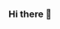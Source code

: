 ### Hi there 👋

<!--
**sairaj182001/sairaj182001** is a ✨ _special_ ✨ repository because its `README.md` (this file) appears on your GitHub profile.

<h1>This is Sairaj .B</h1>
- 🎓 I’m an Undergrad at IIIT Dharwad with a major in Computer Science </br>
- 💻 I’m a Full Stack Developer and an AI enthusiasist(Major interest:DL)</br>

<br>
<b>Skills:</b><br>
C / C++ / PYTHON / HTML / CSS / Bootstrap / JS / Reactjs / Tensorflow / Node.js / MongoDB / 
<br><br>

![Sai Ganesh Github Stats](https://github-readme-stats.vercel.app/api?username=saiganesh612&theme=chartreuse-dark&show_icons=true&hide_border=false&include_all_commits=true&show_owner=true&count_private=true&hide_rank=false&cache_seconds=86000)
<br>

![Profile views](https://gpvc.arturio.dev/saiganesh612)  
<br>
[![Top Langs](https://github-readme-stats.vercel.app/api/top-langs/?username=saiganesh612&langs_count=8&layout=compact)](https://github.com/saiganesh612/github-readme-stats)
- 📫 How to reach me: ...</br>
<p align="center">
<a href="https://www.linkedin.com/in/saiganesh612/"><img src="https://img.shields.io/badge/-Sai Ganesh-0077B5?style=flat&logo=Linkedin&logoColor=white"/></a>
<a href="mailto:ganeshrao9949@gmail.com"><img src="https://img.shields.io/badge/-ganeshrao9949@gmail.com-D14836?style=flat&logo=Gmail&logoColor=white"/></a>
<a href="https://www.instagram.com/ganesh__612__/"><img src="https://img.shields.io/badge/-Sai Ganesh-E4405F?style=flat&logo=Instagram&logoColor=white"/></a>

</p>
